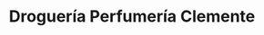 ---
title: "Droguería Perfumería Clemente"
url: /garrucha/drogueria-perfumeria-clemente/
shop: perfumería
---